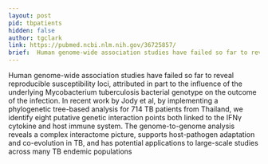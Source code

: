 ```yaml
---
layout: post
pid: tbpatients
hidden: false
author: tgclark
link: https://pubmed.ncbi.nlm.nih.gov/36725857/
brief:  Human genome-wide association studies have failed so far to reveal reproducible susceptibility loci, attributed in part to the influence of the underlying Mycobacterium tuberculosis bacterial genotype on the outcome of the infection. In recent work by Jody et al, by implementing a phylogenetic tree-based analysis for 714 TB patients from Thailand, we identify eight putative genetic interaction points both linked to the IFNγ cytokine and host immune system. The genome-to-genome analysis reveals a complex interactome picture, supports host-pathogen adaptation and co-evolution in TB, and has potential applications to large-scale studies across many TB endemic populations
---
```


Human genome-wide association studies have failed so far to reveal reproducible susceptibility loci, attributed in part to the influence of the underlying Mycobacterium tuberculosis bacterial genotype on the outcome of the infection. In recent work by Jody et al, by implementing a phylogenetic tree-based analysis for 714 TB patients from Thailand, we identify eight putative genetic interaction points both linked to the IFNγ cytokine and host immune system. The genome-to-genome analysis reveals a complex interactome picture, supports host-pathogen adaptation and co-evolution in TB, and has potential applications to large-scale studies across many TB endemic populations
